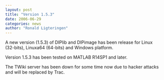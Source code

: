 ```yaml
---
layout: post
title: "Version 1.5.3"
date: 2006-06-29
categories: news
author: "Ronald Ligteringen"
---
```


A new version (1.5.3) of DIPlib and DIPimage has been release for Linux (32-bits), Linuxa64 (64-bits)
and Windows platform.

Version 1.5.3 has been tested on MATLAB R14SP1 and later.

The TWiki server has been down for some time now due to hacker attacks and will be replaced by Trac.
